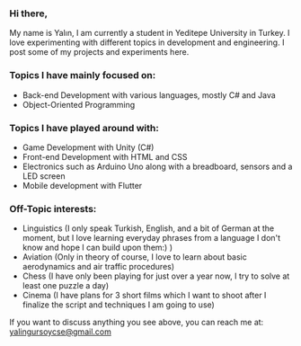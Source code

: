 
### Hi there,
My name is Yalın, I am currently a student in Yeditepe University in Turkey. I love experimenting with different topics in development and engineering. I post some of my projects and experiments here.

### Topics I have mainly focused on:
* Back-end Development with various languages, mostly C# and Java
* Object-Oriented Programming


### Topics I have played around with:
* Game Development with Unity (C#)
* Front-end Development with HTML and CSS
* Electronics such as Arduino Uno along with a breadboard, sensors and a LED screen
* Mobile development with Flutter

### Off-Topic interests:
* Linguistics (I only speak Turkish, English, and a bit of German at the moment, but I love learning everyday phrases from a language I don't know and hope I can build upon them:) )
* Aviation (Only in theory of course, I love to learn about basic aerodynamics and air traffic procedures)
* Chess (I have only been playing for just over a year now, I try to solve at least one puzzle a day)
* Cinema (I have plans for 3 short films which I want to shoot after I finalize the script and techniques I am going to use)


If you want to discuss anything you see above, you can reach me at: yalingursoycse@gmail.com
<!--
**yalingursoyy/yalingursoyy** is a ✨ _special_ ✨ repository because its `README.md` (this file) appears on your GitHub profile.

Here are some ideas to get you started:

- 🔭 I’m currently working on ...
- 🌱 I’m currently learning ...
- 👯 I’m looking to collaborate on ...
- 🤔 I’m looking for help with ...
- 💬 Ask me about ...
- 📫 How to reach me: ...
- 😄 Pronouns: ...
- ⚡ Fun fact: ...
-->
